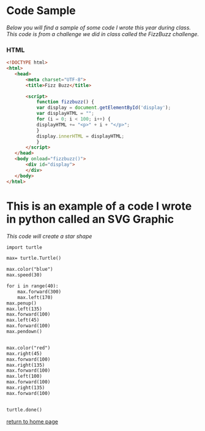 # Code Sample

_Below you will find a sample of some code I wrote this year during class. This code is from a challenge we did in class called the FizzBuzz challenge._

### HTML
```html
<!DOCTYPE html>
<html>
   <head>
       <meta charset="UTF-8">
       <title>Fizz Buzz</title>

       <script>
           function fizzbuzz() {
           var display = document.getElementById('display');
           var displayHTML = "";
           for (i = 0; i < 100; i++) {
           displayHTML += "<p>" + i + "</p>";
           }
           display.innerHTML = displayHTML;
           }
       </script>
   </head>
   <body onload="fizzbuzz()">
       <div id="display">
       </div>
   </body>
</html>
```

# This is an example of a code I wrote in python called an SVG Graphic

_This code will create a star shape_

```html
import turtle

max= turtle.Turtle()

max.color("blue")
max.speed(30)

for i in range(40):
    max.forward(300)
    max.left(170)
max.penup()
max.left(135)
max.forward(100)
max.left(45)
max.forward(100)
max.pendown()


max.color("red")
max.right(45)
max.forward(100)
max.right(135)
max.forward(100)
max.left(100)
max.forward(100)
max.right(135)
max.forward(100)


turtle.done()
```


[return to home page](./README.md)
